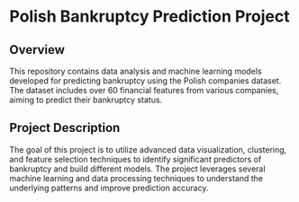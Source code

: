 # Polish Bankruptcy Prediction Project

## Overview
This repository contains data analysis and machine learning models developed for predicting bankruptcy using the Polish companies dataset. The dataset includes over 60 financial features from various companies, aiming to predict their bankruptcy status.

## Project Description
The goal of this project is to utilize advanced data visualization, clustering, and feature selection techniques to identify significant predictors of bankruptcy and build different models. The project leverages several machine learning and data processing techniques to understand the underlying patterns and improve prediction accuracy.
